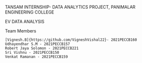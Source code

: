 TANSAM INTERNSHIP- DATA ANALYTICS PROJECT, PANIMALAR ENGINEERING COLLEGE

EV DATA ANALYSIS

Team Members

    [Vignesh.B]{https://github.com/VigneshVishal22}- 2021PECCB160
    Udhayendhar S.M - 2021PECCB157
    Robert Jaya Solomon - 2021PECCB221
    Sri Vishnu - 2021PECCB150
    Venkat Ramanan - 2021PECCB159
